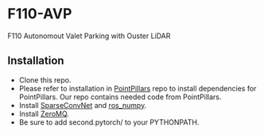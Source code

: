# F110-AVP
F110 Autonomout Valet Parking with Ouster LiDAR

## Installation
- Clone this repo.
- Please refer to installation in [PointPillars](https://github.com/nutonomy/second.pytorch) repo to install dependencies for PointPillars. Our repo contains needed code from PointPillars.
- Install [SparseConvNet](https://github.com/facebookresearch/SparseConvNet) and [ros_numpy](https://github.com/eric-wieser/ros_numpy).
- Install [ZeroMQ](http://wiki.zeromq.org/intro:get-the-software).
- Be sure to add second.pytorch/ to your PYTHONPATH.
